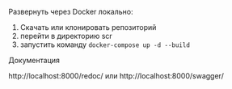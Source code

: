 Развернуть через Docker локально:

1) Скачать или клонировать репозиторий
2) перейти в директорию scr
3) запустить команду
<code>docker-compose up -d --build</code>



Документация

http://localhost:8000/redoc/
или
http://localhost:8000/swagger/
